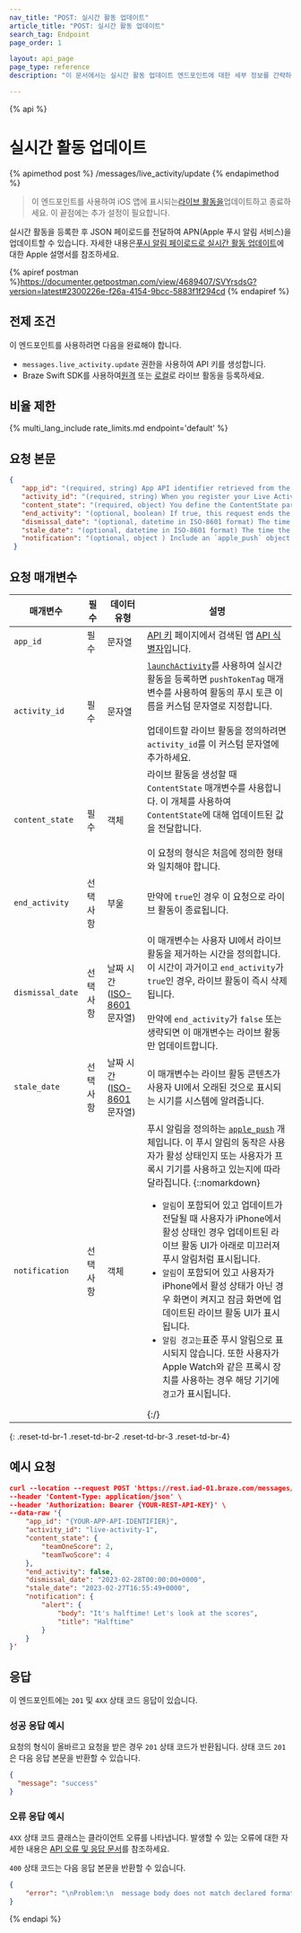 ```yaml
---
nav_title: "POST: 실시간 활동 업데이트"
article_title: "POST: 실시간 활동 업데이트"
search_tag: Endpoint
page_order: 1

layout: api_page
page_type: reference
description: "이 문서에서는 실시간 활동 업데이트 엔드포인트에 대한 세부 정보를 간략하게 설명합니다."

---
```

{% api %}
# 실시간 활동 업데이트
{% apimethod post %}
/messages/live_activity/update
{% endapimethod %}

> 이 엔드포인트를 사용하여 iOS 앱에 표시되는[라이브 활동을]({{site.baseurl}}/developer_guide/platform_integration_guides/swift/live_activities/live_activities/)업데이트하고 종료하세요. 이 끝점에는 추가 설정이 필요합니다.

실시간 활동을 등록한 후 JSON 페이로드를 전달하여 APN(Apple 푸시 알림 서비스)을 업데이트할 수 있습니다. 자세한 내용은[푸시 알림 페이로드로 실시간 활동 업데이트](https://developer.apple.com/documentation/activitykit/updating-and-ending-your-live-activity-with-activitykit-push-notifications)에 대한 Apple 설명서를 참조하세요.

{% apiref postman %}https://documenter.getpostman.com/view/4689407/SVYrsdsG?version=latest#2300226e-f26a-4154-9bcc-5883f1f294cd {% endapiref %}

## 전제 조건

이 엔드포인트를 사용하려면 다음을 완료해야 합니다.

- `messages.live_activity.update` 권한을 사용하여 API 키를 생성합니다.
- Braze Swift SDK를 사용하여[원격]({{site.baseurl}}/developer_guide/platform_integration_guides/swift/live_activities/live_activities/?tab=remote#step-2-start-the-activity) 또는 [로컬]({{site.baseurl}}/developer_guide/platform_integration_guides/swift/live_activities/live_activities/?tab=local#step-2-start-the-activity)로 라이브 활동을 등록하세요.

## 비율 제한

{% multi_lang_include rate_limits.md endpoint='default' %}

## 요청 본문

```json
{
   "app_id": "(required, string) App API identifier retrieved from the Developer Console.",
   "activity_id": "(required, string) When you register your Live Activity using launchActivity, you use the pushTokenTag parameter to name the Activity’s push token to a custom string. Set activity_id to this custom string to define which Live Activity you want to update.",
   "content_state": "(required, object) You define the ContentState parameters when you create your Live Activity. Pass the updated values for your ContentState using this object. The format of this request must match the shape you initially defined.",
   "end_activity": "(optional, boolean) If true, this request ends the Live Activity.",
   "dismissal_date": "(optional, datetime in ISO-8601 format) The time to remove the Live Activity from the user’s UI. If this time is in the past, the Live Activity will be removed immediately.",
   "stale_date": "(optional, datetime in ISO-8601 format) The time the Live Activity content is marked as outdated in the user’s UI.",
   "notification": "(optional, object ) Include an `apple_push` object to define a push notification that creates an alert for the user."
 }
 ```

## 요청 매개변수

| 매개변수 | 필수 | 데이터 유형 | 설명 |
|---|---|---|---|
| `app_id` | 필수 | 문자열 |[API 키]({{site.baseurl}}/user_guide/administrative/app_settings/api_settings_tab/) 페이지에서 검색된 앱 [API 식별자]({{site.baseurl}}/api/identifier_types/#the-app-identifier)입니다. |
| `activity_id` | 필수 | 문자열 | [`launchActivity`](https://braze-inc.github.io/braze-swift-sdk/documentation/brazekit/braze/liveactivities-swift.class)를 사용하여 실시간 활동을 등록하면 `pushTokenTag` 매개변수를 사용하여 활동의 푸시 토큰 이름을 커스텀 문자열로 지정합니다.<br><br>업데이트할 라이브 활동을 정의하려면 `activity_id`를 이 커스텀 문자열에 추가하세요. |
| `content_state` | 필수 | 객체 | 라이브 활동을 생성할 때 `ContentState` 매개변수를 사용합니다. 이 개체를 사용하여 `ContentState`에 대해 업데이트된 값을 전달합니다.<br><br>이 요청의 형식은 처음에 정의한 형태와 일치해야 합니다. |
| `end_activity` | 선택사항 | 부울 | 만약에 `true`인 경우 이 요청으로 라이브 활동이 종료됩니다. |
| `dismissal_date`| 선택사항 | 날짜 시간 <br>([ISO-8601](https://en.wikipedia.org/wiki/ISO_8601) 문자열) | 이 매개변수는 사용자 UI에서 라이브 활동을 제거하는 시간을 정의합니다. 이 시간이 과거이고 `end_activity`가 `true`인 경우, 라이브 활동이 즉시 삭제됩니다.<br><br> 만약에 `end_activity`가 `false` 또는 생략되면 이 매개변수는 라이브 활동만 업데이트합니다.|
| `stale_date`| 선택사항 | 날짜 시간 <br>([ISO-8601](https://en.wikipedia.org/wiki/ISO_8601) 문자열) | 이 매개변수는 라이브 활동 콘텐츠가 사용자 UI에서 오래된 것으로 표시되는 시기를 시스템에 알려줍니다. |
| `notification` | 선택사항 | 객체 | 푸시 알림을 정의하는 [`apple_push`]({{site.baseurl}}/api/objects_filters/messaging/apple_object/) 개체입니다. 이 푸시 알림의 동작은 사용자가 활성 상태인지 또는 사용자가 프록시 기기를 사용하고 있는지에 따라 달라집니다. {::nomarkdown}<ul><li><code>알림</code>이 포함되어 있고 업데이트가 전달될 때 사용자가 iPhone에서 활성 상태인 경우 업데이트된 라이브 활동 UI가 아래로 미끄러져 푸시 알림처럼 표시됩니다.</li><li><code>알림</code>이 포함되어 있고 사용자가 iPhone에서 활성 상태가 아닌 경우 화면이 켜지고 잠금 화면에 업데이트된 라이브 활동 UI가 표시됩니다.</li><li><code>알림 경고는</code>표준 푸시 알림으로 표시되지 않습니다. 또한 사용자가 Apple Watch와 같은 프록시 장치를 사용하는 경우 해당 기기에 <code>경고</code>가 표시됩니다.</li></ul>{:/} |
{: .reset-td-br-1 .reset-td-br-2 .reset-td-br-3 .reset-td-br-4}

## 예시 요청

```json
curl --location --request POST 'https://rest.iad-01.braze.com/messages/live_activity/update' \
--header 'Content-Type: application/json' \
--header 'Authorization: Bearer {YOUR-REST-API-KEY}' \
--data-raw '{
    "app_id": "{YOUR-APP-API-IDENTIFIER}",
    "activity_id": "live-activity-1",
    "content_state": {
        "teamOneScore": 2,
        "teamTwoScore": 4
    },
    "end_activity": false,
    "dismissal_date": "2023-02-28T00:00:00+0000",
    "stale_date": "2023-02-27T16:55:49+0000",
    "notification": {
        "alert": {
            "body": "It's halftime! Let's look at the scores",
            "title": "Halftime"
        }
    }
}'
```

## 응답

이 엔드포인트에는 `201` 및 `4XX` 상태 코드 응답이 있습니다.

### 성공 응답 예시

요청의 형식이 올바르고 요청을 받은 경우 `201` 상태 코드가 반환됩니다. 상태 코드 `201`은 다음 응답 본문을 반환할 수 있습니다.

```json
{
  "message": "success"
}
```

### 오류 응답 예시

`4XX` 상태 코드 클래스는 클라이언트 오류를 ​​나타냅니다. 발생할 수 있는 오류에 대한 자세한 내용은 [API 오류 및 응답 문서]({{site.baseurl}}/api/errors/)를 참조하세요.

`400` 상태 코드는 다음 응답 본문을 반환할 수 있습니다. 

```json
{
    "error": "\nProblem:\n  message body does not match declared format\nResolution:\n  when specifying application/json as content-type, you must pass valid application/json in the request's 'body' "
}
```

{% endapi %}
